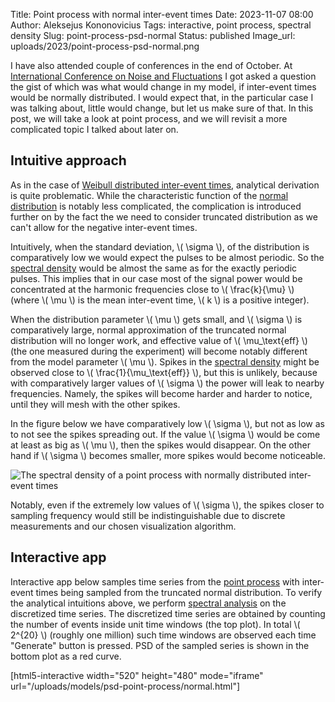 Title: Point process with normal inter-event times
Date: 2023-11-07 08:00
Author: Aleksejus Kononovicius
Tags: interactive, point process, spectral density
Slug: point-process-psd-normal
Status: published
Image_url: uploads/2023/point-process-psd-normal.png

I have also attended couple of conferences in the end of October. At
[International Conference on Noise and
Fluctuations](https://icnf-2023.sciencesconf.org/) I got asked a question
the gist of which was what would change in my model, if inter-event times
would be normally distributed. I would expect that, in the particular case
I was talking about, little would change, but let us make sure of that. In
this post, we will take a look at point process, and we will revisit a more
complicated topic I talked about later on.<!--more-->

## Intuitive approach

As in the case of [Weibull distributed inter-event
times]({filename}/articles/2023/point-process-psd-weibull.md), analytical
derivation is quite problematic. While the characteristic function of the
[normal distribution](https://en.wikipedia.org/wiki/Normal_distribution) is
notably less complicated, the complication is introduced further on by the
fact the we need to consider truncated distribution as we can't allow for
the negative inter-event times.

Intuitively, when the standard deviation, \\\( \sigma \\\), of the
distribution is comparatively low we would expect the pulses to be almost
periodic. So the [spectral density](/tag/spectral-density/) would be almost
the same as for the exactly periodic pulses. This implies that in our case
most of the signal power would be concentrated at the harmonic frequencies
close to \\\( \frac{k}{\mu} \\\) (where \\\( \mu \\\) is the mean
inter-event time, \\\( k \\\) is a positive integer).

When the distribution parameter \\\( \mu \\\) gets small, and \\\( \sigma
\\\) is comparatively large, normal approximation of the truncated normal
distribution will no longer work, and effective value of \\\( \mu_\text{eff}
\\\) (the one measured during the experiment) will become notably different
from the model parameter \\\( \mu \\\). Spikes in the [spectral
density](/tag/spectral-density/) might be observed close to \\\(
\frac{1}{\mu_\text{eff}} \\\), but this is unlikely, because with
comparatively larger values of \\\( \sigma \\\) the power will leak to
nearby frequencies. Namely, the spikes will become harder and harder to
notice, until they will mesh with the other spikes.

In the figure below we have comparatively low \\\( \sigma \\\), but not as
low as to not see the spikes spreading out. If the value \\\( \sigma \\\)
would be come at least as big as \\\( \mu \\\), then the spikes would
disappear. On the other hand if \\\( \sigma \\\) becomes smaller, more
spikes would become noticeable.

![The spectral density of a point process with normally distributed
inter-event times]({static}/uploads/2023/point-process-psd-normal.png "The
spectral density of a point process with normally distributed inter-event
times.")

Notably, even if the extremely low values of \\\( \sigma \\\), the spikes
closer to sampling frequency would still be indistinguishable due to discrete
measurements and our chosen visualization algorithm.

## Interactive app

Interactive app below samples time series from the [point
process](/tag/point-process/) with inter-event times being sampled from
the truncated normal distribution. To verify the analytical intuitions above,
we perform [spectral analysis](/tag/spectral-density/) on the discretized
time series. The discretized time series are obtained by counting the number
of events inside unit time windows (the top plot). In total \\\( 2^{20} \\\)
(roughly one million) such time windows are observed each time "Generate"
button is pressed. PSD of the sampled series is shown in the bottom plot as
a red curve.

[html5-interactive width="520" height="480" mode="iframe"
url="/uploads/models/psd-point-process/normal.html"]
